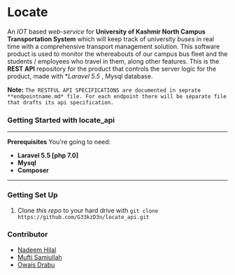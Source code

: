 # Locate
An *IOT* based *web-service* for **University of Kashmir North Campus Transportation System** which will keep track of university *buses* in real time with a comprehensive transport management solution. This software product is used to monitor the whereabouts of our campus bus fleet and the students / employees who travel in them, along other features.
This is the **REST API** repository for the product that controls the server logic for the product, made with **Laravel 5.5* , Mysql database.

**Note:** `The RESTFUL API SPECIFICATIONS are documented in seprate **endpointname.md* file. For each endpoint there will be separate file that drafts its api specification.`

### Getting Started with locate_api
___
**Prerequisites**
You're going to need:
-   **Laravel 5.5 [php 7.0]**
-   **Mysql**
-   **Composer**
___
### Getting Set Up
1.  Clone  _this repo_  to your hard drive with  `git clone https://github.com/G33kzD3n/locate_api.git`

### Contributor
- [Nadeem Hilal](https://github.com/nadeem09wani)
- [Mufti Samiullah](https://github.com/muftisamiullah)
- [Owais Drabu](https://github.com/invincibleme)

